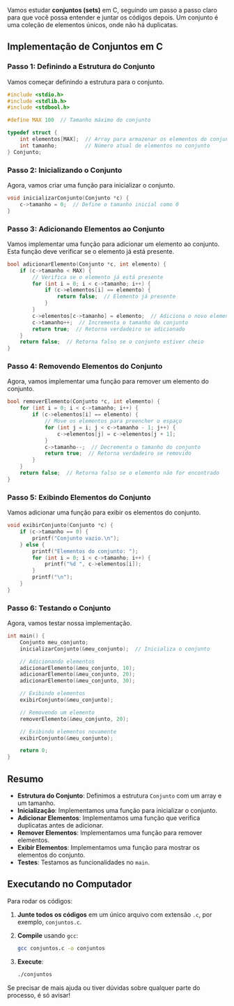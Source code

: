 Vamos estudar **conjuntos (sets)** em C, seguindo um passo a passo claro para que você possa entender e juntar os códigos depois. Um conjunto é uma coleção de elementos únicos, onde não há duplicatas.

## Implementação de Conjuntos em C

### Passo 1: Definindo a Estrutura do Conjunto

Vamos começar definindo a estrutura para o conjunto.

```c
#include <stdio.h>
#include <stdlib.h>
#include <stdbool.h>

#define MAX 100  // Tamanho máximo do conjunto

typedef struct {
    int elementos[MAX];  // Array para armazenar os elementos do conjunto
    int tamanho;         // Número atual de elementos no conjunto
} Conjunto;
```

### Passo 2: Inicializando o Conjunto

Agora, vamos criar uma função para inicializar o conjunto.

```c
void inicializarConjunto(Conjunto *c) {
    c->tamanho = 0;  // Define o tamanho inicial como 0
}
```

### Passo 3: Adicionando Elementos ao Conjunto

Vamos implementar uma função para adicionar um elemento ao conjunto. Esta função deve verificar se o elemento já está presente.

```c
bool adicionarElemento(Conjunto *c, int elemento) {
    if (c->tamanho < MAX) {
        // Verifica se o elemento já está presente
        for (int i = 0; i < c->tamanho; i++) {
            if (c->elementos[i] == elemento) {
                return false;  // Elemento já presente
            }
        }
        c->elementos[c->tamanho] = elemento;  // Adiciona o novo elemento
        c->tamanho++;  // Incrementa o tamanho do conjunto
        return true;  // Retorna verdadeiro se adicionado
    }
    return false;  // Retorna falso se o conjunto estiver cheio
}
```

### Passo 4: Removendo Elementos do Conjunto

Agora, vamos implementar uma função para remover um elemento do conjunto.

```c
bool removerElemento(Conjunto *c, int elemento) {
    for (int i = 0; i < c->tamanho; i++) {
        if (c->elementos[i] == elemento) {
            // Move os elementos para preencher o espaço
            for (int j = i; j < c->tamanho - 1; j++) {
                c->elementos[j] = c->elementos[j + 1];
            }
            c->tamanho--;  // Decrementa o tamanho do conjunto
            return true;  // Retorna verdadeiro se removido
        }
    }
    return false;  // Retorna falso se o elemento não for encontrado
}
```

### Passo 5: Exibindo Elementos do Conjunto

Vamos adicionar uma função para exibir os elementos do conjunto.

```c
void exibirConjunto(Conjunto *c) {
    if (c->tamanho == 0) {
        printf("Conjunto vazio.\n");
    } else {
        printf("Elementos do conjunto: ");
        for (int i = 0; i < c->tamanho; i++) {
            printf("%d ", c->elementos[i]);
        }
        printf("\n");
    }
}
```

### Passo 6: Testando o Conjunto

Agora, vamos testar nossa implementação.

```c
int main() {
    Conjunto meu_conjunto;
    inicializarConjunto(&meu_conjunto);  // Inicializa o conjunto

    // Adicionando elementos
    adicionarElemento(&meu_conjunto, 10);
    adicionarElemento(&meu_conjunto, 20);
    adicionarElemento(&meu_conjunto, 30);

    // Exibindo elementos
    exibirConjunto(&meu_conjunto);

    // Removendo um elemento
    removerElemento(&meu_conjunto, 20);

    // Exibindo elementos novamente
    exibirConjunto(&meu_conjunto);

    return 0;
}
```

## Resumo

- **Estrutura do Conjunto**: Definimos a estrutura `Conjunto` com um array e um tamanho.
- **Inicialização**: Implementamos uma função para inicializar o conjunto.
- **Adicionar Elementos**: Implementamos uma função que verifica duplicatas antes de adicionar.
- **Remover Elementos**: Implementamos uma função para remover elementos.
- **Exibir Elementos**: Implementamos uma função para mostrar os elementos do conjunto.
- **Testes**: Testamos as funcionalidades no `main`.

## Executando no Computador

Para rodar os códigos:

1. **Junte todos os códigos** em um único arquivo com extensão `.c`, por exemplo, `conjuntos.c`.
2. **Compile** usando `gcc`:

   ```bash
   gcc conjuntos.c -o conjuntos
   ```

3. **Execute**:

   ```bash
   ./conjuntos
   ```

Se precisar de mais ajuda ou tiver dúvidas sobre qualquer parte do processo, é só avisar!